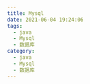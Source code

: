 ```yaml
---
title: Mysql
date: 2021-06-04 19:24:06
tags:
  - java
  - Mysql
  - 数据库
category:
  - java
  - Mysql
  - 数据库
---
```


